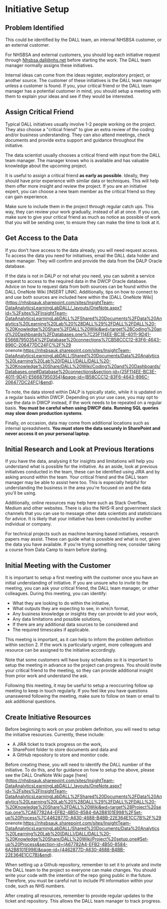 # Initiative Setup

## Problem Identified
This could be identified by the DALL team, an internal NHSBSA customer, or an external customer.

For NHSBSA and external customers, you should log each initiative request through Nhsbsa.dall@nhs.net before starting the work. The DALL team manager normally assigns these initiatives.

Internal ideas can come from the ideas register, exploratory project, or another source. The customer of these initiatives is the DALL team manager unless a customer is found. If you, your critical friend or the DALL team manager has a potential customer in mind, you should setup a meeting with them to explain your ideas and see if they would be interested.

## Assign Critical Friend
Typical DALL initiatives usually involve 1-2 people working on the project. They also choose a "critical friend" to give an extra review of the coding and/or business understanding. They can also attend meetings, check documents and provide extra support and guidance throughout the initiative.

The data scientist usually chooses a critical friend with input from the DALL team manager. The manager knows who is available and has valuable knowledge about the upcoming project.

It is useful to assign a critical friend **as early as possible**. Ideally, they should have prior experience with similar data or techniques. This will help them offer more insight and review the project. If you are an initiative expert, you can choose a new team member as the critical friend so they can gain experience.

Make sure to include them in the project through regular catch ups. This way, they can review your work gradually, instead of all at once. If you can, make sure to give your critical friend as much as notice as possible of work that you will be sending over, to ensure they can make the time to look at it.

## Get Access to the Data
If you don’t have access to the data already, you will need request access. To access the data you need for initiatives, email the DALL data holder and team manager. They will confirm and provide the data from the DALP Oracle database.

If the data is not in DALP or not what you need, you can submit a service request to access to the required data in the DWCP Oracle database.
Advice on how to request data from both sources can be found within the DALL OneNote Wiki [INSERT LINK]. Additionally, tips on how to connect to and use both sources are included here within the [DALL OneNote Wiki](https://nhsbsauk.sharepoint.com/sites/InsightTeam-DataAnalyticsLearningLabDALL/_layouts/OneNote.aspx?id=%2Fsites%2FInsightTeam-DataAnalyticsLearningLabDALL%2FShared%20Documents%2FData%20Analytics%20Learning%20Lab%20%28DALL%29%2FDALL%2FDALL%20-%20Knowledge%20Share%2FDALL%20Wiki&wd=target%28Coding%20and%20Dashboards%2FDatabases.one%7C25F114EE-BC3E-4011-9D41-E56687950354%2FDatabase%20connections%7CB58CCC12-83F6-4643-896C-206477DC24FC%2F%29
onenote:https://nhsbsauk.sharepoint.com/sites/InsightTeam-DataAnalyticsLearningLabDALL/Shared%20Documents/Data%20Analytics%20Learning%20Lab%20(DALL)/DALL/DALL%20-%20Knowledge%20Share/DALL%20Wiki/Coding%20and%20Dashboards/Databases.one#Database%20connections&section-id={25F114EE-BC3E-4011-9D41-E56687950354}&page-id={B58CCC12-83F6-4643-896C-206477DC24FC}&end).

To note, the data stored within DALP is typically static, while it is updated on a regular basis within DWCP. Depending on your use case, you may opt to use the data in DWCP instead, if the work needs to be repeated on a regular basis. **You must be careful when using DWCP data. Running SQL queries may slow down production systems**.

Finally, on occasion, data may come from additional locations such as internal spreadsheets. **You must store the data securely in SharePoint and never access it on your personal laptop**.

## Initial Research and Look at Previous Iterations
If you have the data, analysing it for insights and limitations will help you understand what is possible for the initiative.
As an aside, look at previous initiatives conducted in the team, these can be identified using JIRA and by asking around within the team. Your critical friend and the DALL team manager may be able to assist here too. This is especially helpful for understanding the business in the area you're focused on and the data you'll be using.

Additionally, online resources may help here such as Stack Overflow, Medium and other websites. There is also the NHS-R and government slack channels that you can use to message other data scientists and statisticians for advice. It is likely that your initiative has been conducted by another individual or company.

For technical projects such as machine learning based initiatives, research papers may assist. These can guide what is possible and what is not, given the data you have available.  If you're trying something new, consider taking a course from Data Camp to learn before starting.

## Initial Meeting with the Customer
It is important to setup a first meeting with the customer once you have an initial understanding of initiative. If you are unsure who to invite to the meeting, you can ask your critical friend, the DALL team manager, or other colleagues. During this meeting, you can identify:

* What they are looking to do within the initiative,
* What outputs they are expecting to see, in which format,
* Any business knowledge or insights they can provide to aid your work,
* Any data limitations and possible solutions,
* If there are any additional data sources to be considered and
* The required timescales if applicable.

This meeting is important, as it can help to inform the problem definition within section 2. If the work is particularly urgent, more colleagues and resource can be assigned to the initiative accordingly.

Note that some customers will have busy schedules so it is important to setup the meeting in advance so the project can progress. You should invite your critical friend to the meeting, so they can provide additional insight from prior work and understand the ask.

Following this meeting, it may be useful to setup a reoccurring follow up meeting to keep in touch regularly. If you feel like you have questions unanswered following the meeting, make sure to follow on team or email to ask additional questions.

## Create Initiative Resources
Before beginning to work on your problem definition, you will need to setup the initiative resources. Currently, these include:

* A JIRA ticket to track progress on the work,
* SharePoint folder to store documents and data and
* A GitHub repository to store and monitor code.

Before creating these, you will need to identify the DALL number of the initiative. To do this, and for guidance on how to setup the above, please see the DALL OneNote Wiki page [here](https://nhsbsauk.sharepoint.com/sites/InsightTeam-DataAnalyticsLearningLabDALL/_layouts/OneNote.aspx?id=%2Fsites%2FInsightTeam-DataAnalyticsLearningLabDALL%2FShared%20Documents%2FData%20Analytics%20Learning%20Lab%20%28DALL%29%2FDALL%2FDALL%20-%20Knowledge%20Share%2FDALL%20Wiki&wd=target%28Project%20setup.one%7CA67782A4-EFB2-4B50-8584-6A2B8101E998%2FSet-up%20Process%7C4462877D-A630-4688-B4BB-22E364E1CC7B%2F%29
onenote:https://nhsbsauk.sharepoint.com/sites/InsightTeam-DataAnalyticsLearningLabDALL/Shared%20Documents/Data%20Analytics%20Learning%20Lab%20(DALL)/DALL/DALL%20-%20Knowledge%20Share/DALL%20Wiki/Project%20setup.one#Set-up%20Process&section-id={A67782A4-EFB2-4B50-8584-6A2B8101E998}&page-id={4462877D-A630-4688-B4BB-22E364E1CC7B}&end).

When setting up a Github repository, remember to set it to private and invite the DALL team to the project so everyone can make changes. You should write your code with the intention of the repo going public in the future. Therefore, you must be careful not to include PII information within your code, such as NHS numbers.

After creating all resources, remember to provide regular updates to the ticket and repository. This allows the DALL team manager to track progress.
